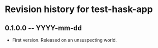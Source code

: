 # Revision history for test-hask-app

## 0.1.0.0 -- YYYY-mm-dd

* First version. Released on an unsuspecting world.
